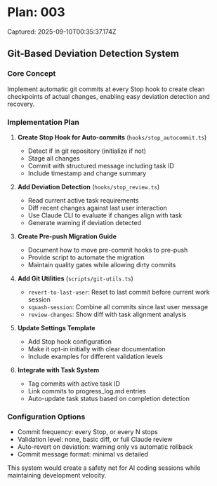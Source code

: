 # Plan: 003

Captured: 2025-09-10T00:35:37.174Z

## Git-Based Deviation Detection System

### Core Concept
Implement automatic git commits at every Stop hook to create clean checkpoints of actual changes, enabling easy deviation detection and recovery.

### Implementation Plan

1. **Create Stop Hook for Auto-commits** (`hooks/stop_autocommit.ts`)
   - Detect if in git repository (initialize if not)
   - Stage all changes
   - Commit with structured message including task ID
   - Include timestamp and change summary

2. **Add Deviation Detection** (`hooks/stop_review.ts`)
   - Read current active task requirements
   - Diff recent changes against last user interaction
   - Use Claude CLI to evaluate if changes align with task
   - Generate warning if deviation detected

3. **Create Pre-push Migration Guide**
   - Document how to move pre-commit hooks to pre-push
   - Provide script to automate the migration
   - Maintain quality gates while allowing dirty commits

4. **Add Git Utilities** (`scripts/git-utils.ts`)
   - `revert-to-last-user`: Reset to last commit before current work session
   - `squash-session`: Combine all commits since last user message
   - `review-changes`: Show diff with task alignment analysis

5. **Update Settings Template**
   - Add Stop hook configuration
   - Make it opt-in initially with clear documentation
   - Include examples for different validation levels

6. **Integrate with Task System**
   - Tag commits with active task ID
   - Link commits to progress_log.md entries
   - Auto-update task status based on completion detection

### Configuration Options
- Commit frequency: every Stop, or every N stops
- Validation level: none, basic diff, or full Claude review  
- Auto-revert on deviation: warning only vs automatic rollback
- Commit message format: minimal vs detailed

This system would create a safety net for AI coding sessions while maintaining development velocity.